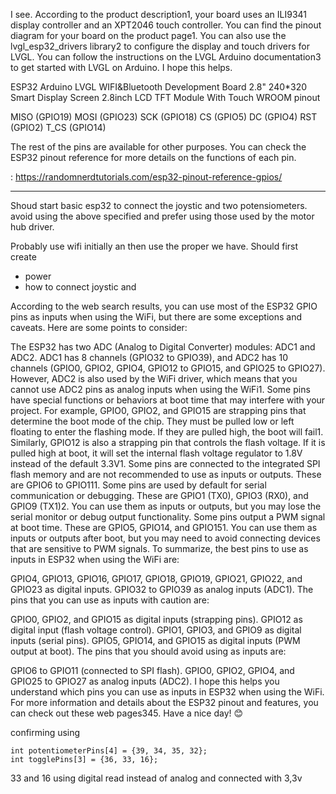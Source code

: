 I see. According to the product description1, your board uses an ILI9341 display controller and an XPT2046 touch controller. You can find the pinout diagram for your board on the product page1. You can also use the lvgl_esp32_drivers library2 to configure the display and touch drivers for LVGL. You can follow the instructions on the LVGL Arduino documentation3 to get started with LVGL on Arduino. I hope this helps.

ESP32 Arduino LVGL WIFI&Bluetooth Development Board 2.8" 240*320 Smart Display Screen 2.8inch LCD TFT Module With Touch WROOM pinout


MISO (GPIO19)
MOSI (GPIO23)
SCK (GPIO18)
CS (GPIO5)
DC (GPIO4)
RST (GPIO2)
T_CS (GPIO14)

The rest of the pins are available for other purposes. You can check the ESP32 pinout reference for more details on the functions of each pin.

: https://randomnerdtutorials.com/esp32-pinout-reference-gpios/


---------------

Shoud start basic esp32 to connect the joystic and two potensiometers.
avoid using the above specified and prefer using those used by the motor hub driver.



Probably use wifi initially an then use the proper we have.
Should first create 
- power
- how to connect joystic and

According to the web search results, you can use most of the ESP32 GPIO pins as inputs when using the WiFi, but there are some exceptions and caveats. Here are some points to consider:

The ESP32 has two ADC (Analog to Digital Converter) modules: ADC1 and ADC2. ADC1 has 8 channels (GPIO32 to GPIO39), and ADC2 has 10 channels (GPIO0, GPIO2, GPIO4, GPIO12 to GPIO15, and GPIO25 to GPIO27). However, ADC2 is also used by the WiFi driver, which means that you cannot use ADC2 pins as analog inputs when using the WiFi1.
Some pins have special functions or behaviors at boot time that may interfere with your project. For example, GPIO0, GPIO2, and GPIO15 are strapping pins that determine the boot mode of the chip. They must be pulled low or left floating to enter the flashing mode. If they are pulled high, the boot will fail1. Similarly, GPIO12 is also a strapping pin that controls the flash voltage. If it is pulled high at boot, it will set the internal flash voltage regulator to 1.8V instead of the default 3.3V1.
Some pins are connected to the integrated SPI flash memory and are not recommended to use as inputs or outputs. These are GPIO6 to GPIO111.
Some pins are used by default for serial communication or debugging. These are GPIO1 (TX0), GPIO3 (RX0), and GPIO9 (TX1)2. You can use them as inputs or outputs, but you may lose the serial monitor or debug output functionality.
Some pins output a PWM signal at boot time. These are GPIO5, GPIO14, and GPIO151. You can use them as inputs or outputs after boot, but you may need to avoid connecting devices that are sensitive to PWM signals.
To summarize, the best pins to use as inputs in ESP32 when using the WiFi are:

GPIO4, GPIO13, GPIO16, GPIO17, GPIO18, GPIO19, GPIO21, GPIO22, and GPIO23 as digital inputs.
GPIO32 to GPIO39 as analog inputs (ADC1).
The pins that you can use as inputs with caution are:

GPIO0, GPIO2, and GPIO15 as digital inputs (strapping pins).
GPIO12 as digital input (flash voltage control).
GPIO1, GPIO3, and GPIO9 as digital inputs (serial pins).
GPIO5, GPIO14, and GPIO15 as digital inputs (PWM output at boot).
The pins that you should avoid using as inputs are:

GPIO6 to GPIO11 (connected to SPI flash).
GPIO0, GPIO2, GPIO4, and GPIO25 to GPIO27 as analog inputs (ADC2).
I hope this helps you understand which pins you can use as inputs in ESP32 when using the WiFi. For more information and details about the ESP32 pinout and features, you can check out these web pages345. Have a nice day! 😊


confirming using 

    int potentiometerPins[4] = {39, 34, 35, 32};
    int togglePins[3] = {36, 33, 16};

  33 and 16 using digital read instead of analog and connected with 3,3v